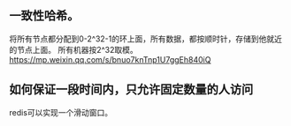 ## 一致性哈希。
将所有节点都分配到0-2^32-1的环上面，所有数据，都按顺时针，存储到他就近的节点上面。
所有机器按2^32取模。
https://mp.weixin.qq.com/s/bnuo7knTnp1U7ggEh840iQ

## 如何保证一段时间内，只允许固定数量的人访问
redis可以实现一个滑动窗口。